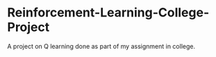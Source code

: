 # Reinforcement-Learning-College-Project
A project on Q learning done as part of my assignment in college.
